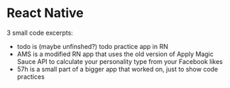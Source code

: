# React Native

3 small code excerpts:
- todo is (maybe unfinshed?) todo practice app in RN
- AMS is a modified RN app that uses the old version of Apply Magic Sauce API to calculate your personality type from your Facebook likes
- 57h is a small part of a bigger app that worked on, just to show code practices
